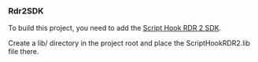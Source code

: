 ### Rdr2SDK

To build this project, you need to add the [Script Hook RDR 2 SDK](http://www.dev-c.com/rdr2/scripthookrdr2/).

Create a lib/ directory in the project root and place the ScriptHookRDR2.lib file there.